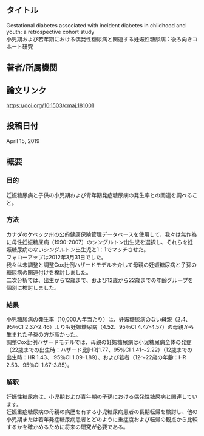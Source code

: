 ## タイトル
Gestational diabetes associated with incident diabetes in childhood and youth: a retrospective cohort study  
小児期および若年期における偶発性糖尿病と関連する妊娠性糖尿病：後ろ向きコホート研究

## 著者/所属機関

## 論文リンク
https://doi.org/10.1503/cmaj.181001

## 投稿日付
April 15, 2019

## 概要
### 目的
妊娠糖尿病と子供の小児期および青年期発症糖尿病の発生率との関連を調べること。

### 方法
カナダのケベック州の公的健康保険管理データベースを使用して、我々は無作為に母性妊娠糖尿病（1990-2007）のシングルトン出生児を選択し、それらを妊娠糖尿病のないシングルトン出生児と1：1でマッチさせた。  
フォローアップは2012年3月31日でした。  
我々は未調整と調整Cox比例ハザードモデルを介して母親の妊娠糖尿病と子孫の糖尿病の関連付けを検討しました。  
二次分析では、出生から12歳まで、および12歳から22歳までの年齢グループを個別に検討しました。

### 結果
小児糖尿病の発生率（10,000人年当たり）は、妊娠糖尿病のない母親（2.4、95％CI 2.37-2.46）よりも妊娠糖尿病（4.52、95％CI 4.47-4.57）の母親から生まれた子孫の方が高かった。  
調整Cox比例ハザードモデルでは、母親の妊娠糖尿病は小児糖尿病全体の発症（22歳までの出生時：ハザード比[HR]1.77、95％CI 1.41〜2.22）（12歳までの出生時：HR 1.43、 95％CI 1.09-1.89）、および若者（12〜22歳の年齢：HR 2.53、95％CI 1.67-3.85）。

### 解釈
妊娠性糖尿病は、小児期および青年期の子孫における偶発性糖尿病と関連しています。  
妊娠重症糖尿病の母親の病歴を有する小児糖尿病患者の長期転帰を検討し、他の小児期または若年発症糖尿病患者とどのように重症度および転帰の観点から比較するかを確かめるために将来の研究が必要である。
